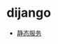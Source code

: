 <!--
 * @Author: shgopher shgopher@gmail.com
 * @Date: 2024-08-25 09:14:10
 * @LastEditors: shgopher shgopher@gmail.com
 * @LastEditTime: 2024-09-03 23:23:56
 * @FilePath: /PythonFamily/web/django/README.md
 * @Description: 
 * 
 * Copyright (c) 2024 by shgopher, All Rights Reserved. 
-->
# dijango
- [静态服务](./static.py)